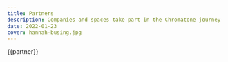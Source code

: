 ```yaml
---
title: Partners
description: Companies and spaces take part in the Chromatone journey
date: 2022-01-23
cover: hannah-busing.jpg
---
```


<script setup>
import { data } from '../../db/academy.data'
</script>

<div class="flex m-4 flex-wrap gap-4 max-w-150">
<PartnerCard v-for="partner in data.partners" v-bind="partner" > {{partner}}</PartnerCard>
</div>

